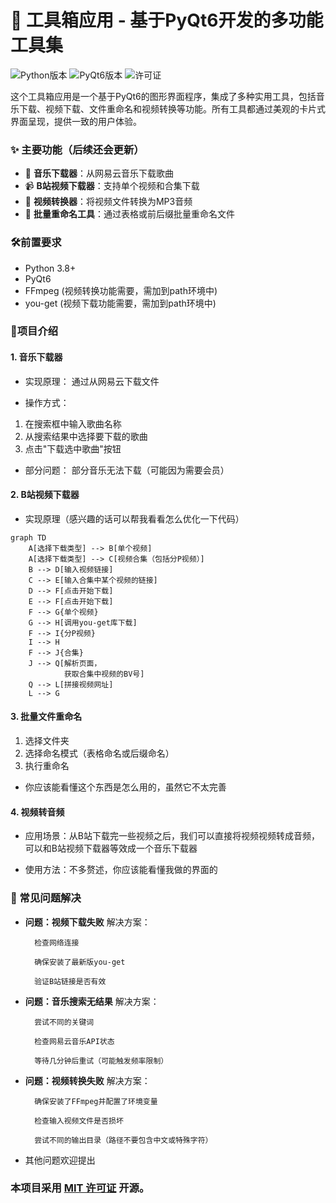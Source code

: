 # 🧰 工具箱应用 - 基于PyQt6开发的多功能工具集

![Python版本](https://img.shields.io/badge/python-3.8%2B-blue)
![PyQt6版本](https://img.shields.io/badge/PyQt6-6.0-green)
![许可证](https://img.shields.io/badge/license-MIT-orange)

这个工具箱应用是一个基于PyQt6的图形界面程序，集成了多种实用工具，包括音乐下载、视频下载、文件重命名和视频转换等功能。所有工具都通过美观的卡片式界面呈现，提供一致的用户体验。

### ✨ 主要功能（后续还会更新）

- 🎵 **音乐下载器**：从网易云音乐下载歌曲
- 📹 **B站视频下载器**：支持单个视频和合集下载
- 🔄 **视频转换器**：将视频文件转换为MP3音频
- 📝 **批量重命名工具**：通过表格或前后缀批量重命名文件

### 🛠️前置要求
- Python 3.8+
- PyQt6
- FFmpeg (视频转换功能需要，需加到path环境中)
- you-get (视频下载功能需要，需加到path环境中)

### 🚀项目介绍

#### 1. **音乐下载器**
- 实现原理：
通过从网易云下载文件

- 操作方式：
1. 在搜索框中输入歌曲名称
2. 从搜索结果中选择要下载的歌曲
3. 点击"下载选中歌曲"按钮

- 部分问题：
部分音乐无法下载（可能因为需要会员）

#### 2. **B站视频下载器**
- 实现原理（感兴趣的话可以帮我看看怎么优化一下代码）
```mermaid
graph TD
    A[选择下载类型] --> B[单个视频]
    A[选择下载类型] --> C[视频合集（包括分P视频）]
    B --> D[输入视频链接]
    C --> E[输入合集中某个视频的链接]
    D --> F[点击开始下载]
    E --> F[点击开始下载]
    F --> G{单个视频}
    G --> H[调用you-get库下载]
    F --> I{分P视频}
    I --> H
    F --> J{合集}
    J --> Q[解析页面，
            获取合集中视频的BV号]
    Q --> L[拼接视频网址]
    L --> G 

```

#### 3. **批量文件重命名**
1. 选择文件夹
2. 选择命名模式（表格命名或后缀命名）
3. 执行重命名
- 你应该能看懂这个东西是怎么用的，虽然它不太完善

#### 4. **视频转音频**
- 应用场景：从B站下载完一些视频之后，我们可以直接将视频视频转成音频，可以和B站视频下载器等效成一个音乐下载器

- 使用方法：不多赘述，你应该能看懂我做的界面的

### 🔧 常见问题解决
- **问题：视频下载失败**
    解决方案：

        检查网络连接

        确保安装了最新版you-get

        验证B站链接是否有效

- **问题：音乐搜索无结果**
    解决方案：

        尝试不同的关键词

        检查网易云音乐API状态

        等待几分钟后重试（可能触发频率限制）

- **问题：视频转换失败**
    解决方案：

        确保安装了FFmpeg并配置了环境变量

        检查输入视频文件是否损坏

        尝试不同的输出目录（路径不要包含中文或特殊字符）
- 其他问题欢迎提出
### 本项目采用 [MIT 许可证](LICENSE) 开源。

